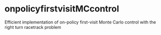 # onpolicyfirstvisitMCcontrol
Efficient implementation of on-policy first-visit Monte Carlo control with the right turn racetrack problem
